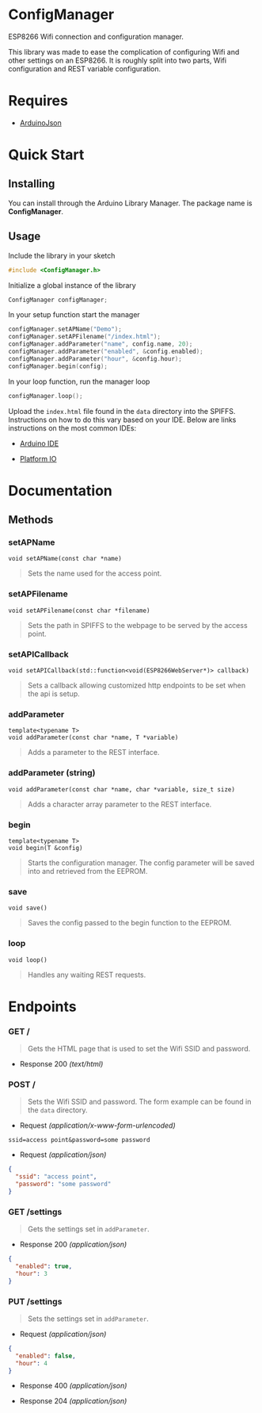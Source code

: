 # ConfigManager

ESP8266 Wifi connection and configuration manager.

This library was made to ease the complication of configuring Wifi and other
settings on an ESP8266. It is roughly split into two parts, Wifi configuration
and REST variable configuration.

# Requires

* [ArduinoJson](https://github.com/bblanchon/ArduinoJson)

# Quick Start

## Installing

You can install through the Arduino Library Manager. The package name is
**ConfigManager**.

## Usage

Include the library in your sketch

```cpp
#include <ConfigManager.h>
```

Initialize a global instance of the library

```cpp
ConfigManager configManager;
```

In your setup function start the manager

```cpp
configManager.setAPName("Demo");
configManager.setAPFilename("/index.html");
configManager.addParameter("name", config.name, 20);
configManager.addParameter("enabled", &config.enabled);
configManager.addParameter("hour", &config.hour);
configManager.begin(config);
```

In your loop function, run the manager loop

```cpp
configManager.loop();
```

Upload the ```index.html``` file found in the ```data``` directory into the SPIFFS.
Instructions on how to do this vary based on your IDE. Below are links instructions
on the most common IDEs:

* [Arduino IDE](https://github.com/esp8266/Arduino/blob/master/doc/filesystem.md#uploading-files-to-file-system)

* [Platform IO](http://docs.platformio.org/en/stable/platforms/espressif.html#uploading-files-to-file-system-spiffs)

# Documentation

## Methods

### setAPName
```
void setAPName(const char *name)
```
> Sets the name used for the access point.

### setAPFilename
```
void setAPFilename(const char *filename)
```
> Sets the path in SPIFFS to the webpage to be served by the access point.

### setAPICallback
```
void setAPICallback(std::function<void(ESP8266WebServer*)> callback)
```
> Sets a callback allowing customized http endpoints to be set when the api is setup.

### addParameter
```
template<typename T>
void addParameter(const char *name, T *variable)
```
> Adds a parameter to the REST interface.

### addParameter (string)
```
void addParameter(const char *name, char *variable, size_t size)
```
> Adds a character array parameter to the REST interface.

### begin
```
template<typename T>
void begin(T &config)
```
> Starts the configuration manager. The config parameter will be saved into
> and retrieved from the EEPROM.

### save
```
void save()
```
> Saves the config passed to the begin function to the EEPROM.

### loop
```
void loop()
```
> Handles any waiting REST requests.

# Endpoints

### GET /

> Gets the HTML page that is used to set the Wifi SSID and password.

+ Response 200 *(text/html)*

### POST /

> Sets the Wifi SSID and password. The form example can be found in the ```data``` directory.

+ Request *(application/x-www-form-urlencoded)*

```
ssid=access point&password=some password
```

+ Request *(application/json)*

```json
{
  "ssid": "access point",
  "password": "some password"
}
```

### GET /settings

> Gets the settings set in ```addParameter```.

+ Response 200 *(application/json)*

```json
{
  "enabled": true,
  "hour": 3
}
```

### PUT /settings

> Sets the settings set in ```addParameter```.

+ Request *(application/json)*

```json
{
  "enabled": false,
  "hour": 4
}
```

+ Response 400 *(application/json)*

+ Response 204 *(application/json)*
